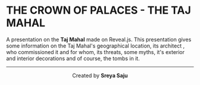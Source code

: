 # THE CROWN OF PALACES - THE TAJ MAHAL

A presentation on the **Taj Mahal** made on Reveal.js. This presentation gives some information on the Taj Mahal's geographical location, its architect , who commissioned it and for whom, its threats, some myths,  it's exterior and interior decorations and of course, the tombs in it. 





<hr> <p align="center">Created by <strong>Sreya Saju</strong></p>




